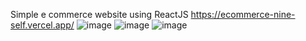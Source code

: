 Simple e commerce website using ReactJS
https://ecommerce-nine-self.vercel.app/
![image](https://github.com/mamaaak/ecommerce/assets/94784271/f0e1aae7-07d4-4afe-9b8d-44d55a39d8a5)
![image](https://github.com/mamaaak/ecommerce/assets/94784271/f68f9c4a-3cfc-4b97-8ca4-c3ff0260f407)
![image](https://github.com/mamaaak/ecommerce/assets/94784271/d447e928-ffb4-456a-afc7-9d140e404f30)

